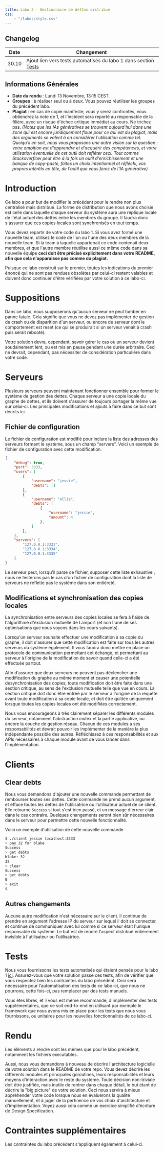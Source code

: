 ```yaml
---
title: Labo 2 - Gestionnaire de dettes distribué
css:
    - "/labos/style.css"
---
```


## Changelog

| Date  | Changement                                            |
| ----- | ----------------------------------------------------- |
| 30.10 | Ajout lien vers tests automatisés du labo 1 dans section [Tests](#tests) |

## Informations Générales
- **Date du rendu** : Lundi 13 Novembre, 13:15 CEST.
- **Groupes** : à réaliser seul ou à deux. Vous pouvez réutiliser les groupes du précédent labo.
- **Plagiat** : en cas de copie manifeste, vous y serez confrontés, vous obtiendrez la note de 1, et l'incident sera reporté au responsable de la filière, avec un risque d'échec critique immédiat au cours. Ne trichez pas. *(Notez que les IAs génératives se trouvent aujourd'hui dans une zone qui est encore juridiquement floue pour ce qui est du plagiat, mais des arguments se valent à en considérer l'utilisation comme tel. Quoiqu'il en soit, nous vous proposons une autre vision sur la question : votre ambition est d'apprendre et d'acquérir des compétences, et votre utilisation éventuelle de cet outil doit refléter ceci. Tout comme Stackoverflow peut être à la fois un outil d'enrichissement et une banque de copy-paste, faites un choix intentionnel et réfléchi, vos propres intérêts en tête, de l'outil que vous ferez de l'IA générative)*

# Introduction

Ce labo a pour but de modifier le précédent pour le rendre non plus centralisé mais distribué. La forme de distribution que nous avons choisie est celle dans laquelle chaque serveur du système aura une réplique locale de l'état actuel des dettes entre les membres du groupe. Il faudra donc s'assurer que ces copies locales sont synchronisés en tout temps.

Vous devez repartir de votre code du labo 1. Si vous avez formé une nouvelle team, utilisez le code de l'un ou l'une des deux membres de la nouvelle team. Si la team à laquelle appartenait ce code contenait deux membres, et que l'autre membre réutilise aussi ce même code dans sa nouvelle équipe **ceci doit être précisé explicitement dans votre README, afin que cela n'apparaisse pas comme du plagiat.**

Puisque ce labo construit sur le premier, toutes les indications du premier énoncé qui ne sont pas rendues obsolètes par celui-ci restent valables et doivent donc continuer d'être vérifiées par votre solution à ce labo-ci.

# Suppositions

Dans ce labo, nous supposerons qu'aucun serveur ne peut tomber en panne fatale. Cela signifie que vous ne devez pas implémenter de gestion de crash ou de disparition d'un serveur, ou encore de serveur dont le comportement est reset (ce qui se produirait si un serveur venait à crash puis serait rebooté).

Votre solution devra, cependant, savoir gérer le cas où un serveur devient soudainement lent, ou est mis en pause pendant une durée arbitraire. Ceci ne devrait, cependant, pas nécessiter de considération particulière dans votre code.

# Serveurs

Plusieurs serveurs peuvent maintenant fonctionner ensemble pour former le système de gestion des dettes. Chaque serveur a une copie locale du graphe de dettes, et ils doivent s'assurer de toujours partager la même vue sur celui-ci. Les principales modifications et ajouts à faire dans ce but sont décrits ici.

## Fichier de configuration

Le fichier de configuration est modifié pour inclure la liste des adresses des serveurs formant le système, sous un champ "servers". Voici un exemple de fichier de configuration avec cette modification.
```json
{
	"debug": true,
	"port": 3333,
	"users": [
        {
            "username": "jessie",
            "debts": []
        },
        {
            "username": "ollie",
            "debts": [
                {
                    "username": "jessie",
                    "amount": 4
                },
            ]
        },
    ],
    "servers": [
	    "127.0.0.1:3333",
	    "127.0.0.1:3334",
	    "127.0.0.1:3335"
    ]
}

```
Le serveur peut, lorsqu'il parse ce fichier, supposer cette liste exhaustive ; nous ne testerons pas le cas d'un fichier de configuration dont la liste de serveurs ne reflette pas le système dans son entièreté.

## Modifications et synchronisation des copies locales

La synchronisation entre serveurs des copies locales se fera à l'aide de l'algorithme d'exclusion mutuelle de Lamport (et non l'une de ses optimisations que nous voyons dans les cours suivants).

Lorsqu'un serveur souhaite effectuer une modification à sa copie du graphe, il doit s'assurer que cette modification est faite sur tous les autres serveurs du système également. Il vous faudra donc mettre en place un protocole de communication permettant cet échange, et permettant au serveur à l'origine de la modification de savoir quand celle-ci a été effectuée partout.

Afin d'assurer que deux serveurs ne peuvent pas déclencher une modification du graphe au même moment et causer une potentielle desynchronisation des copies, toute modification doit être faite dans une section critique, au sens de l'exclusion mutuelle telle que vue en cours. La section critique doit donc être entrée par le serveur à l'origine de la requête avant toute modification à sa copie locale, et doit être quittée uniquement lorsque toutes les copies locales ont été modifiées correctement.

Nous vous encourageons à très clairement séparer les différents modules du serveur, notamment l'abstraction mutex et la partie applicative, ou encore la couche de gestion réseau. Chacun de ces modules a ses responsabilités et devrait pouvoir les implémenter de la manière la plus indépendante possible des autres. Réfléchissez à ces responsabilités et aux APIs nécessaires à chaque module avant de vous lancer dans l'implémentation.

# Clients

## Clear debts

Nous vous demandons d'ajouter une nouvelle commande permettant de rembourser toutes ses dettes. Cette commande ne prend aucun argument, et efface toutes les dettes de l'utilisatrice ou l'utilisateur actuel de ce client. Elle retourne `Success` si tout s'est bien passé, et un message d'erreur clair dans le cas contraire. Quelques changements seront bien sûr nécessaires dans le serveur pour permettre cette nouvelle fonctionnalité.

Voici un exemple d'utilisation de cette nouvelle commande
```sh
$ ./client jessie localhost:3333
> pay 32 for blake
Success
> get debts
blake: 32
32
> clear
Success
> get debts
0
> exit
$
```

## Autres changements

Aucune autre modification n'est nécessaire sur le client. Il continue de prendre en argument l'adresse IP du serveur sur lequel il doit se connecter, et continue de communiquer avec lui comme si ce serveur était l'unique responsable du système. Le but est de rendre l'aspect distribué entièrement invisible à l'utilisateur ou l'utilisatrice.

# Tests

Nous vous fournissons les tests automatisés qui étaient pensés pour le labo 1 [ici](https://github.com/sdr-classroom/1-tests). Assurez-vous que votre solution passe ces tests, afin de vérifier que vous respectez bien les contraintes du labo précédent. Ceci sera nécessaire pour l'automatisation des tests de ce labo-ci, que nous ne pourrons, cette fois-ci, pas remplacer par des tests manuels.

Vous êtes libres, et il vous est même recommandé, d'implémenter des tests supplémentaires, que ce soit end-to-end en utilisant par exemple le framework que nous avons mis en place pour les tests que nous vous fournissons, ou unitaires pour les nouvelles fonctionnalités de ce labo-ci.

# Rendu

Les éléments à rendre sont les mêmes que pour le labo précédent, notamment les fichiers executables.

Aussi, nous vous demandons à nouveau de décrire l'architecture logicielle de votre solution dans le README de votre repo. Vous devez décrire les différents modules et principales goroutines, leurs responsabilités et leurs moyens d'interaction avec le reste du système. Toute décision non-triviale doit être justifiée, mais inutile de rentrer dans chaque détail, le but étant de décrire la "big picture" de votre solution. Ceci nous servira à mieux appréhender votre code lorsque nous en évaluerons la qualité manuellement, et à juger de la pertinence de vos choix d'architecture et d'implémentation. Voyez aussi cela comme un exercice simplifié d'écriture de Design Specification.

# Contraintes supplémentaires

Les contraintes du labo précédent s'appliquent également à celui-ci.